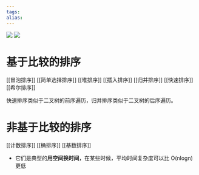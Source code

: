 ```yaml
---
tags: 
alias:
---
```

![](https://img-blog.csdnimg.cn/img_convert/a5bf20f8f1a666f5226d4cc0718bf92b.png)
![](https://gd-hbimg.huaban.com/b8ca42e666d4184a8e83b04a1c27a9653230bbf63b076-VM0hO9)


# 基于比较的排序
[[冒泡排序]]
[[简单选择排序]]
[[堆排序]]
[[插入排序]]
[[归并排序]]
[[快速排序]]
[[希尔排序]]

快速排序类似于二叉树的前序遍历，归并排序类似于二叉树的后序遍历。
# 非基于比较的排序
[[计数排序]]
[[桶排序]]
[[基数排序]]
-   它们是典型的**用空间换时间**，在某些时候，平均时间复杂度可以比 O(nlogn) 更低

